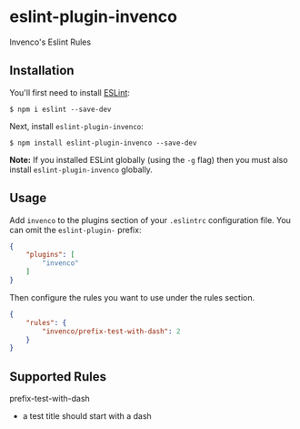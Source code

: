 # eslint-plugin-invenco

Invenco's Eslint Rules

## Installation

You'll first need to install [ESLint](http://eslint.org):

```
$ npm i eslint --save-dev
```

Next, install `eslint-plugin-invenco`:

```
$ npm install eslint-plugin-invenco --save-dev
```

**Note:** If you installed ESLint globally (using the `-g` flag) then you must also install `eslint-plugin-invenco` globally.

## Usage

Add `invenco` to the plugins section of your `.eslintrc` configuration file. You can omit the `eslint-plugin-` prefix:

```json
{
    "plugins": [
        "invenco"
    ]
}
```


Then configure the rules you want to use under the rules section.

```json
{
    "rules": {
        "invenco/prefix-test-with-dash": 2
    }
}
```

## Supported Rules

prefix-test-with-dash
- a test title should start with a dash
